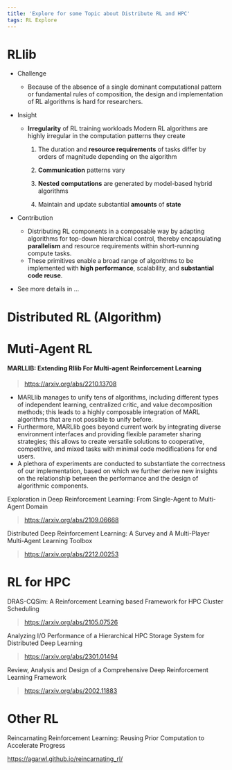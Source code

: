 ```yaml
---
title: 'Explore for some Topic about Distribute RL and HPC'
tags: RL Explore
---
```


<!--more-->

# RLlib

- Challenge

	- Because of the absence of a single dominant computational pattern  or fundamental rules of composition, the design and implementation of RL algorithms is hard for researchers.

- Insight

	- **Irregularity** of RL training workloads Modern RL algorithms are highly irregular in the computation patterns they create

		1. The duration and **resource requirements** of tasks differ by orders of magnitude depending on the algorithm
		2. **Communication** patterns vary
		3. **Nested** **computations** are generated by model-based hybrid algorithms

		4. Maintain and update substantial **amounts** of **state**

- Contribution

	- Distributing RL components in a composable way by adapting algorithms for top-down hierarchical control, thereby encapsulating **parallelism** and resource requirements within short-running compute tasks.
	- These primitives enable a broad range of algorithms to be implemented with **high performance**, scalability, and **substantial code reuse**.

- See more details in ...




# Distributed RL (Algorithm)


# Muti-Agent RL

#### MARLLIB: Extending Rllib For Multi-agent Reinforcement Learning

> https://arxiv.org/abs/2210.13708

- MARLlib manages to unify tens of algorithms, including different types of independent learning, centralized critic, and value decomposition methods; this leads to a highly composable integration of MARL algorithms that are not possible to unify before.    
- Furthermore, MARLlib goes beyond current work by integrating diverse environment interfaces and providing flexible parameter sharing strategies;    this allows to create versatile solutions to cooperative, competitive, and mixed tasks with minimal code modifications for end users.    
- A plethora of experiments are conducted to substantiate the correctness of our implementation, based on which we further derive new insights on the relationship between the performance and the design of algorithmic components.

Exploration in Deep Reinforcement Learning: From Single-Agent to Multi-Agent Domain

> https://arxiv.org/abs/2109.06668

Distributed Deep Reinforcement Learning: A Survey and A Multi-Player Multi-Agent Learning Toolbox

> https://arxiv.org/abs/2212.00253


# RL for HPC

DRAS-CQSim: A Reinforcement Learning based Framework for HPC Cluster Scheduling

> https://arxiv.org/abs/2105.07526

Analyzing I/O Performance of a Hierarchical HPC Storage System for Distributed Deep Learning

> https://arxiv.org/abs/2301.01494

Review, Analysis and Design of a Comprehensive Deep Reinforcement Learning Framework

> https://arxiv.org/abs/2002.11883

# Other RL
Reincarnating Reinforcement Learning: Reusing Prior Computation to Accelerate Progress

https://agarwl.github.io/reincarnating_rl/

